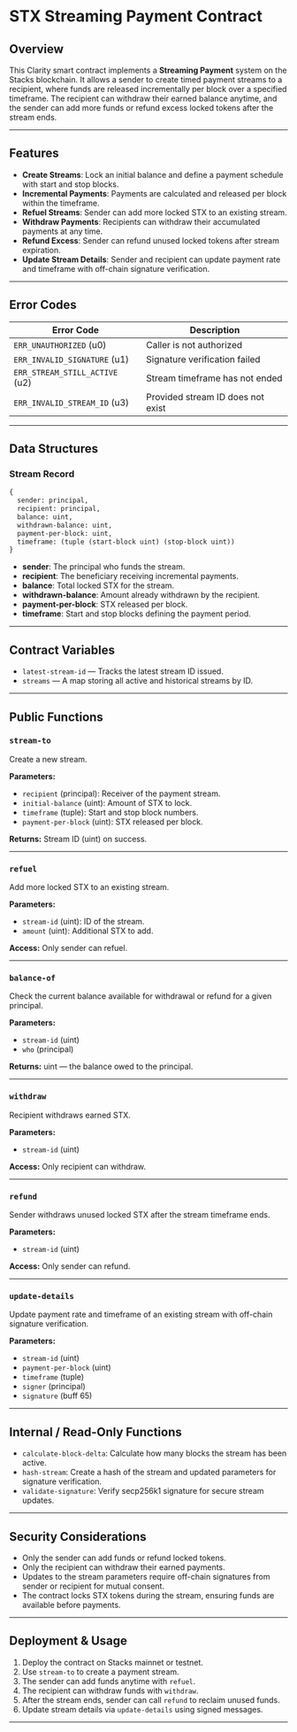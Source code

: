 
# STX Streaming Payment Contract

## Overview

This Clarity smart contract implements a **Streaming Payment** system on the Stacks blockchain. It allows a sender to create timed payment streams to a recipient, where funds are released incrementally per block over a specified timeframe. The recipient can withdraw their earned balance anytime, and the sender can add more funds or refund excess locked tokens after the stream ends.

---

## Features

* **Create Streams**: Lock an initial balance and define a payment schedule with start and stop blocks.
* **Incremental Payments**: Payments are calculated and released per block within the timeframe.
* **Refuel Streams**: Sender can add more locked STX to an existing stream.
* **Withdraw Payments**: Recipients can withdraw their accumulated payments at any time.
* **Refund Excess**: Sender can refund unused locked tokens after stream expiration.
* **Update Stream Details**: Sender and recipient can update payment rate and timeframe with off-chain signature verification.

---

## Error Codes

| Error Code                     | Description                       |
| ------------------------------ | --------------------------------- |
| `ERR_UNAUTHORIZED` (u0)        | Caller is not authorized          |
| `ERR_INVALID_SIGNATURE` (u1)   | Signature verification failed     |
| `ERR_STREAM_STILL_ACTIVE` (u2) | Stream timeframe has not ended    |
| `ERR_INVALID_STREAM_ID` (u3)   | Provided stream ID does not exist |

---

## Data Structures

### Stream Record

```clojure
{
  sender: principal,
  recipient: principal,
  balance: uint,
  withdrawn-balance: uint,
  payment-per-block: uint,
  timeframe: (tuple (start-block uint) (stop-block uint))
}
```

* **sender**: The principal who funds the stream.
* **recipient**: The beneficiary receiving incremental payments.
* **balance**: Total locked STX for the stream.
* **withdrawn-balance**: Amount already withdrawn by the recipient.
* **payment-per-block**: STX released per block.
* **timeframe**: Start and stop blocks defining the payment period.

---

## Contract Variables

* `latest-stream-id` — Tracks the latest stream ID issued.
* `streams` — A map storing all active and historical streams by ID.

---

## Public Functions

### `stream-to`

Create a new stream.

**Parameters:**

* `recipient` (principal): Receiver of the payment stream.
* `initial-balance` (uint): Amount of STX to lock.
* `timeframe` (tuple): Start and stop block numbers.
* `payment-per-block` (uint): STX released per block.

**Returns:** Stream ID (uint) on success.

---

### `refuel`

Add more locked STX to an existing stream.

**Parameters:**

* `stream-id` (uint): ID of the stream.
* `amount` (uint): Additional STX to add.

**Access:** Only sender can refuel.

---

### `balance-of`

Check the current balance available for withdrawal or refund for a given principal.

**Parameters:**

* `stream-id` (uint)
* `who` (principal)

**Returns:** uint — the balance owed to the principal.

---

### `withdraw`

Recipient withdraws earned STX.

**Parameters:**

* `stream-id` (uint)

**Access:** Only recipient can withdraw.

---

### `refund`

Sender withdraws unused locked STX after the stream timeframe ends.

**Parameters:**

* `stream-id` (uint)

**Access:** Only sender can refund.

---

### `update-details`

Update payment rate and timeframe of an existing stream with off-chain signature verification.

**Parameters:**

* `stream-id` (uint)
* `payment-per-block` (uint)
* `timeframe` (tuple)
* `signer` (principal)
* `signature` (buff 65)

---

## Internal / Read-Only Functions

* `calculate-block-delta`: Calculate how many blocks the stream has been active.
* `hash-stream`: Create a hash of the stream and updated parameters for signature verification.
* `validate-signature`: Verify secp256k1 signature for secure stream updates.

---

## Security Considerations

* Only the sender can add funds or refund locked tokens.
* Only the recipient can withdraw their earned payments.
* Updates to the stream parameters require off-chain signatures from sender or recipient for mutual consent.
* The contract locks STX tokens during the stream, ensuring funds are available before payments.

---

## Deployment & Usage

1. Deploy the contract on Stacks mainnet or testnet.
2. Use `stream-to` to create a payment stream.
3. The sender can add funds anytime with `refuel`.
4. The recipient can withdraw funds with `withdraw`.
5. After the stream ends, sender can call `refund` to reclaim unused funds.
6. Update stream details via `update-details` using signed messages.

---
